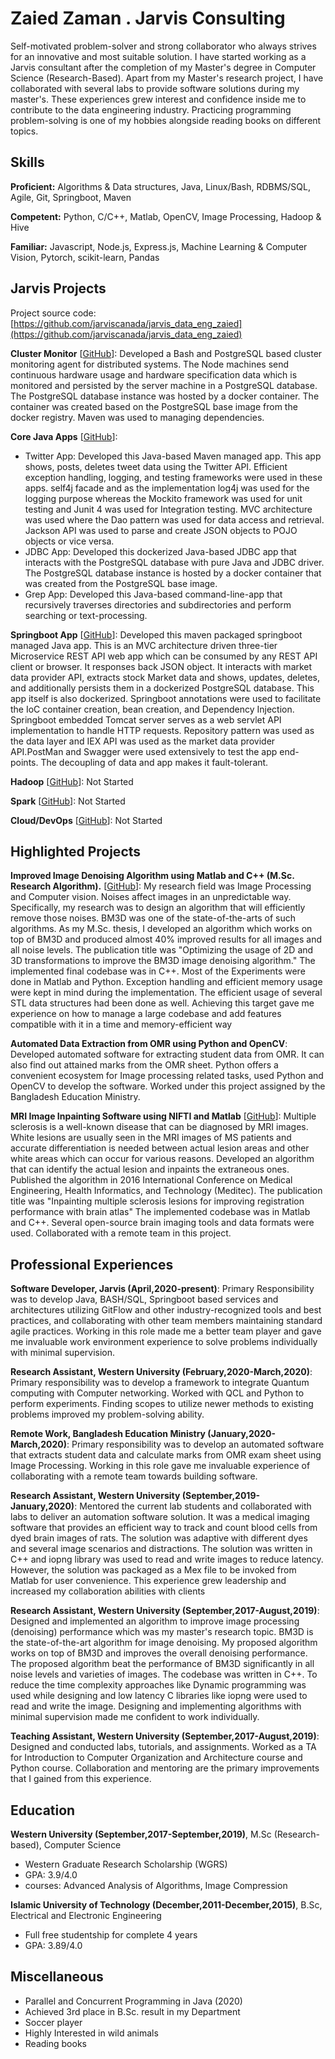 # Zaied Zaman . Jarvis Consulting

Self-motivated problem-solver and strong collaborator who always strives for an innovative and most suitable solution. I have started working as a Jarvis consultant after the completion of my Master's degree in Computer Science (Research-Based). Apart from my Master's research project, I have collaborated with several labs to provide software solutions during my master's. These experiences grew interest and confidence inside me to contribute to the data engineering industry. Practicing programming problem-solving is one of my hobbies alongside reading books on different topics.

## Skills

**Proficient:** Algorithms & Data structures, Java, Linux/Bash, RDBMS/SQL, Agile, Git, Springboot, Maven

**Competent:** Python, C/C++, Matlab, OpenCV, Image Processing, Hadoop & Hive

**Familiar:** Javascript, Node.js, Express.js, Machine Learning & Computer Vision, Pytorch, scikit-learn, Pandas

## Jarvis Projects

Project source code: [https://github.com/jarviscanada/jarvis_data_eng_zaied](https://github.com/jarviscanada/jarvis_data_eng_zaied)


**Cluster Monitor** [[GitHub](https://github.com/jarviscanada/jarvis_data_eng_zaied/tree/master/linux_sql)]: Developed a Bash and PostgreSQL based cluster monitoring agent for distributed systems. The Node machines send continuous hardware usage and hardware specification data which is monitored and persisted by the server machine in a PostgreSQL database. The PostgreSQL database instance was hosted by a docker container. The container was created based on the PostgreSQL base image from the docker registry. Maven was used to managing dependencies.

**Core Java Apps** [[GitHub](https://github.com/jarviscanada/jarvis_data_eng_zaied/tree/master/core_java)]:
      
  - Twitter App: Developed this Java-based Maven managed app. This app shows, posts, deletes tweet data using the Twitter API. Efficient exception handling, logging, and testing frameworks were used in these apps. self4j facade and as the implementation log4j was used for the logging purpose whereas the Mockito framework was used for unit testing and Junit 4 was used for Integration testing. MVC architecture was used where the Dao pattern was used for data access and retrieval. Jackson API was used to parse and create JSON objects to POJO objects or vice versa.
  - JDBC App: Developed this dockerized Java-based JDBC app that interacts with the PostgreSQL database with pure Java and JDBC driver. The PostgreSQL database instance is hosted by a docker container that was created from the PostgreSQL base image.
  - Grep App: Developed this Java-based command-line-app that recursively traverses directories and subdirectories and perform searching or text-processing.

**Springboot App** [[GitHub](https://github.com/jarviscanada/jarvis_data_eng_zaied/tree/master/springboot)]: Developed this maven packaged springboot managed Java app. This is an MVC architecture driven three-tier Microservice REST API web app which can be consumed by any REST API client or browser. It responses back JSON object. It interacts with market data provider API, extracts stock Market data and shows, updates, deletes, and additionally persists them in a dockerized PostgreSQL database. This app itself is also dockerized. Springboot annotations were used to facilitate the IoC container creation, bean creation, and Dependency Injection. Springboot embedded Tomcat server serves as a web servlet API implementation to handle HTTP requests. Repository pattern was used as the data layer and IEX API was used as the market data provider API.PostMan and Swagger were used extensively to test the app end-points. The decoupling of data and app makes it fault-tolerant.

**Hadoop** [[GitHub](https://github.com/jarviscanada/jarvis_data_eng_zaied/tree/master/hadoop)]: Not Started

**Spark** [[GitHub](https://github.com/jarviscanada/jarvis_data_eng_zaied/tree/master/spark)]: Not Started

**Cloud/DevOps** [[GitHub](https://github.com/jarviscanada/jarvis_data_eng_zaied/tree/master/cloud_devops)]: Not Started


## Highlighted Projects
**Improved Image Denoising Algorithm using Matlab and C++ (M.Sc. Research Algorithm).** [[GitHub](http://ir.lib.uwo.ca/etd/6523)]: My research field was Image Processing and Computer vision. Noises affect images in an unpredictable way. Specifically, my research was to design an algorithm that will efficiently remove those noises. BM3D was one of the state-of-the-arts of such algorithms. As my M.Sc. thesis, I developed an algorithm which works on top of BM3D and produced almost 40% improved results for all images and all noise levels. The publication title was "Optimizing the usage of 2D and 3D transformations to improve the BM3D image denoising algorithm." The implemented final codebase was in C++. Most of the Experiments were done in Matlab and Python. Exception handling and efficient memory usage were kept in mind during the implementation. The efficient usage of several STL data structures had been done as well. Achieving this target gave me experience on how to manage a large codebase and add features compatible with it in a time and memory-efficient way

**Automated Data Extraction from OMR using Python and OpenCV**: Developed automated software for extracting student data from OMR. It can also find out attained marks from the OMR sheet. Python offers a convenient ecosystem for Image processing related tasks, used Python and OpenCV to develop the software. Worked under this project assigned by the Bangladesh Education Ministry.

**MRI Image Inpainting Software using NIFTI and Matlab** [[GitHub](https://ieeexplore.ieee.org/document/7835363)]: Multiple sclerosis is a well-known disease that can be diagnosed by MRI images. White lesions are usually seen in the MRI images of MS patients and accurate differentiation is needed between actual lesion areas and other white areas which can occur for various reasons. Developed an algorithm that can identify the actual lesion and inpaints the extraneous ones. Published the algorithm in 2016 International Conference on Medical Engineering, Health Informatics, and Technology (Meditec). The publication title was "Inpainting multiple sclerosis lesions for improving registration performance with brain atlas" The implemented codebase was in Matlab and C++. Several open-source brain imaging tools and data formats were used. Collaborated with a remote team in this project.


## Professional Experiences

**Software Developer, Jarvis (April,2020-present)**: Primary Responsibility was to develop Java, BASH/SQL, Springboot based services and architectures utilizing GitFlow and other industry-recognized tools and best practices, and collaborating with other team members maintaining standard agile practices. Working in this role made me a better team player and gave me invaluable work environment experience to solve problems individually with minimal supervision.

**Research Assistant, Western University (February,2020-March,2020)**: Primary responsibility was to develop a framework to integrate Quantum computing with Computer networking. Worked with QCL and Python to perform experiments. Finding scopes to utilize newer methods to existing problems improved my problem-solving ability.

**Remote Work, Bangladesh Education Ministry (January,2020-March,2020)**: Primary responsibility was to develop an automated software that extracts student data and calculate marks from OMR exam sheet using Image Processing. Working in this role gave me invaluable experience of collaborating with a remote team towards building software.

**Research Assistant, Western University (September,2019-January,2020)**: Mentored the current lab students and collaborated with labs to deliver an automation software solution. It was a medical imaging software that provides an efficient way to track and count blood cells from dyed brain images of rats. The solution was adaptive with different dyes and several image scenarios and distractions. The solution was written in C++ and iopng library was used to read and write images to reduce latency. However, the solution was packaged as a Mex file to be invoked from Matlab for user convenience. This experience grew leadership and increased my collaboration abilities with clients

**Research Assistant, Western University (September,2017-August,2019)**: Designed and implemented an algorithm to improve image processing (denoising) performance which was my master's research topic. BM3D is the state-of-the-art algorithm for image denoising. My proposed algorithm works on top of BM3D and improves the overall denoising performance. The proposed algorithm beat the performance of BM3D significantly in all noise levels and varieties of images. The codebase was written in C++. To reduce the time complexity approaches like Dynamic programming was used while designing and low latency C libraries like iopng were used to read and write the image. Designing and implementing algorithms with minimal supervision made me confident to work individually.

**Teaching Assistant, Western University (September,2017-August,2019)**: Designed and conducted labs, tutorials, and assignments. Worked as a TA for Introduction to Computer Organization and Architecture course and Python course. Collaboration and mentoring are the primary improvements that I gained from this experience.


## Education
**Western University (September,2017-September,2019)**, M.Sc (Research-based), Computer Science
- Western Graduate Research Scholarship (WGRS)
- GPA: 3.9/4.0
- courses: Advanced Analysis of Algorithms, Image Compression

**Islamic University of Technology (December,2011-December,2015)**, B.Sc, Electrical and Electronic Engineering
- Full free studentship for complete 4 years
- GPA: 3.89/4.0


## Miscellaneous
- Parallel and Concurrent Programming in Java (2020)
- Achieved 3rd place in B.Sc. result in my Department
- Soccer player
- Highly Interested in wild animals
- Reading books